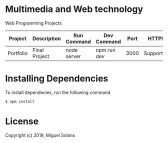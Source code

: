 # 	Multimedia and Web technology
Web Programming Projects

| Project       | Description    |Run Command   | Dev Command | Port      | HTTPS     | Quick Link             | 
| ------------- | -------------- |------------- | ----------- | --------- | --------- | ---------------------- |
| Portfolio     | Final Project  | node server  | npm run dev | 3000      | Supported | https://localhost:3000 |

# Installing Dependencies

To install dependecies, run the following command

` $ npm install                                 ` 

# License
Copyright (c) 2019, Miguel Solans

